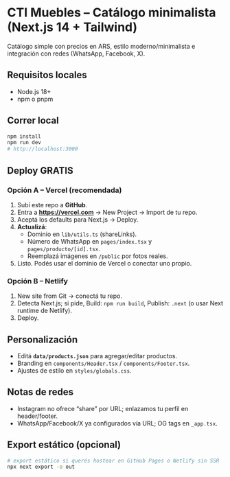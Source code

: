 # CTI Muebles – Catálogo minimalista (Next.js 14 + Tailwind)

Catálogo simple con precios en ARS, estilo moderno/minimalista e integración con redes (WhatsApp, Facebook, X).

## Requisitos locales
- Node.js 18+
- npm o pnpm

## Correr local
```bash
npm install
npm run dev
# http://localhost:3000
```

## Deploy GRATIS

### Opción A – Vercel (recomendada)
1. Subí este repo a **GitHub**.
2. Entra a **https://vercel.com** → New Project → Import de tu repo.
3. Aceptá los defaults para Next.js → Deploy.
4. **Actualizá**: 
   - Dominio en `lib/utils.ts` (shareLinks).
   - Número de WhatsApp en `pages/index.tsx` y `pages/producto/[id].tsx`.
   - Reemplazá imágenes en `/public` por fotos reales.
5. Listo. Podés usar el dominio de Vercel o conectar uno propio.

### Opción B – Netlify
1. New site from Git → conectá tu repo.
2. Detecta Next.js; si pide, Build: `npm run build`, Publish: `.next` (o usar Next runtime de Netlify).
3. Deploy.

## Personalización
- Editá **`data/products.json`** para agregar/editar productos.
- Branding en `components/Header.tsx` / `components/Footer.tsx`.
- Ajustes de estilo en `styles/globals.css`.

## Notas de redes
- Instagram no ofrece “share” por URL; enlazamos tu perfil en header/footer.
- WhatsApp/Facebook/X ya configurados vía URL; OG tags en `_app.tsx`.

## Export estático (opcional)
```bash
# export estático si querés hostear en GitHub Pages o Netlify sin SSR
npx next export -o out
```
